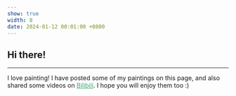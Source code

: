 ```yaml
---
show: true
width: 8
date: 2024-01-12 00:01:00 +0800
---
```

<style>
a.profile_href {
  color: #40A578;
}
 
</style>
<div class="p-4">
    <h2>Hi there!</h2>
    <hr />
    I love painting! I have posted some of my paintings on this page, and also shared some videos on <a href="https://space.bilibili.com/6414209" class="profile_href">Bilibili</a>. I hope you will enjoy them too :) 
</div>